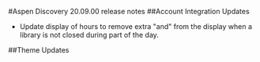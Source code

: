 #Aspen Discovery 20.09.00 release notes
##Account Integration Updates
- Update display of hours to remove extra "and" from the display when a library is not closed during part of the day.

##Theme Updates